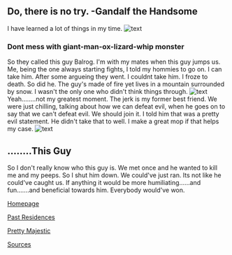 ## Do, there is no try. -Gandalf the Handsome

<body> I have learned a lot of things in my time. </body>

<img src="http://pre12.deviantart.net/1984/th/pre/f/2016/278/3/c/gandalf_vs_balrog_by_danpilla-dajzr14.jpg" alt="text">

### Dont mess with giant-man-ox-lizard-whip monster

<body> So they called this guy Balrog. I'm with my mates when this guy jumps us. Me, being the one always starting fights, I told my hommies to go on. I can take him. After some argueing they went. I couldnt take him. I froze to death. So did he. The guy's made of fire yet lives in a mountain surrounded by snow. I wasn't the only one who didn't think things through. </body>

<img src="http://gifanimado.com.es/gifs/2016/09/Cuando-est%C3%A1s-un-poco-borracho-y-quieres-dormir.gif" alt="text">

<body> Yeah........not my greatest moment. The jerk is my former best friend. We were just chilling, talking about how we can defeat evil, when he goes on to say that we can't defeat evil. We should join it. I told him that was a pretty evil statement. He didn't take that to well. I make a great mop if that helps my case. </body>

<img src="http://4.bp.blogspot.com/-8wEX5mhFl_Q/UNC7WrzlfOI/AAAAAAAAFmw/x9WcUeg7SQg/s1600/The+Hobbit+Goblin+Scene+Fight.jpg" alt="text">

## ........This Guy
<body> So I don't really know who this guy is. We met once and he wanted to kill me and my peeps. So I shut him down. We could've just ran. Its not like he could've caught us. If anything it would be more humiliating......and fun.......and beneficial towards him. Everybody would've won.

<a href="https://lifesaver1414.github.io/"> Homepage </a>

<a href="https://lifesaver1414.github.io/Past-Residences/"> Past Residences </a>

<a href="https://lifesaver1414.github.io/Pretty-Majestic/"> Pretty Majestic </a>

<a href="https://lifesaver1414.github.io/Sources/"> Sources </a>
